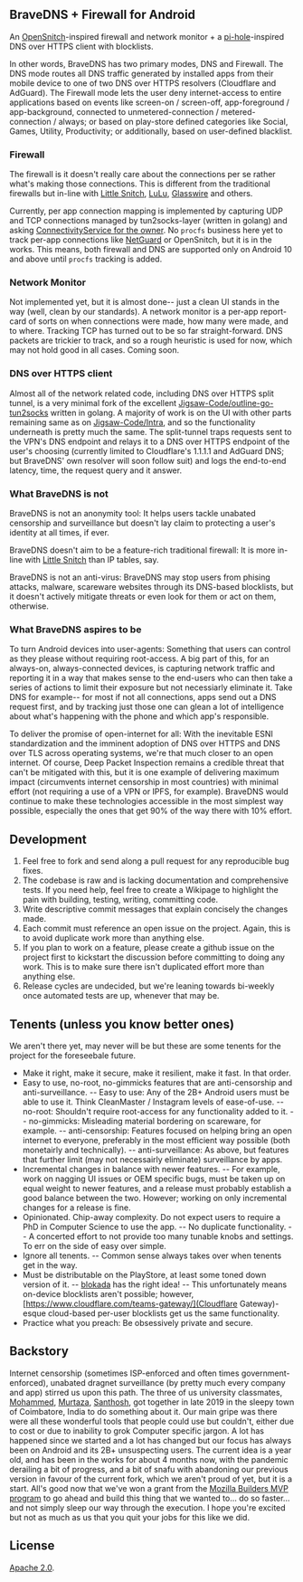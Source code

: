 ## BraveDNS + Firewall for Android

An [OpenSnitch](https://github.com/evilsocket/opensnitch)-inspired firewall and network monitor + a [pi-hole](https://github.com/pi-hole/pi-hole)-inspired DNS over HTTPS client with blocklists.

In other words, BraveDNS has two primary modes, DNS and Firewall. The DNS mode routes all DNS traffic generated by installed apps from their mobile device to one of two DNS over HTTPS resolvers (Cloudflare and AdGuard). The Firewall mode lets the user deny internet-access to entire applications based on events like screen-on / screen-off, app-foreground / app-background, connected to unmetered-connection / metered-connection / always; or based on play-store defined categories like Social, Games, Utility, Productivity; or additionally, based on user-defined blacklist.

### Firewall

The firewall is it doesn't really care about the connections per se rather what's making those connections. This is different from the traditional firewalls but in-line with [Little Snitch](https://www.obdev.at/products/littlesnitch/index.html), [LuLu](https://objective-see.com/products/lulu.html), [Glasswire](https://glasswire.com/) and others.

Currently, per app connection mapping is implemented by capturing UDP and TCP connections managed by tun2socks-layer (written in golang) and asking [ConnectivityService for the owner](https://developer.android.com/about/versions/10/privacy/changes#proc-net-filesystem). No `procfs` business here yet to track per-app connections like [NetGuard](https://github.com/M66B/NetGuard/) or OpenSnitch, but it is in the works. This means, both firewall and DNS are supported only on Android 10 and above until `procfs` tracking is added.

### Network Monitor

Not implemented yet, but it is almost done-- just a clean UI stands in the way (well, clean by our standards). A network monitor is a per-app report-card of sorts on when connections were made, how many were made, and to where. Tracking TCP has turned out to be so far straight-forward. DNS packets are trickier to track, and so a rough heuristic is used for now, which may not hold good in all cases. Coming soon.

### DNS over HTTPS client

Almost all of the network related code, including DNS over HTTPS split tunnel, is a very minimal fork of the excellent [Jigsaw-Code/outline-go-tun2socks](https://github.com/Jigsaw-Code/outline-go-tun2socks) written in golang. A majority of work is on the UI with other parts remaining same as on [Jigsaw-Code/Intra](https://github.com/Jigsaw-Code/Intra/), and so the functionality underneath is pretty much the same. The split-tunnel traps requests sent to the VPN's DNS endpoint and relays it to a DNS over HTTPS endpoint of the user's choosing (currently limited to Cloudflare's 1.1.1.1 and AdGuard DNS; but BraveDNS' own resolver will soon follow suit) and logs the end-to-end latency, time, the request query and it answer.

### What BraveDNS is not

BraveDNS is not an anonymity tool: It helps users tackle unabated censorship and surveillance but doesn't lay claim to protecting a user's identity at all times, if ever.

BraveDNS doesn't aim to be a feature-rich traditional firewall: It is more in-line with [Little Snitch](https://www.obdev.at/products/littlesnitch/index.html) than IP tables, say.

BraveDNS is not an anti-virus: BraveDNS may stop users from phising attacks, malware, scareware websites through its DNS-based blocklists, but it doesn't actively mitigate threats or even look for them or act on them, otherwise.

### What BraveDNS aspires to be

To turn Android devices into user-agents: Something that users can control as they please without requiring root-access. A big part of this, for an always-on, always-connected devices, is capturing network traffic and reporting it in a way that makes sense to the end-users who can then take a series of actions to limit their exposure but not necessiarly eliminate it. Take DNS for example-- for most if not all connections, apps send out a DNS request first, and by tracking just those one can glean a lot of intelligence about what's happening with the phone and which app's responsible.

To deliver the promise of open-internet for all: With the inevitable ESNI standardization and the imminent adoption of DNS over HTTPS and DNS over TLS across operating systems, we're that much closer to an open internet. Of course, Deep Packet Inspection remains a credible threat that can't be mitigated with this, but it is one example of delivering maximum impact (circumvents internet censorship in most countries) with minimal effort (not requiring a use of a VPN or IPFS, for example). BraveDNS would continue to make these technologies accessible in the most simplest way possible, especially the ones that get 90% of the way there with 10% effort.

## Development
1. Feel free to fork and send along a pull request for any reproducible bug fixes.
  1. The codebase is raw and is lacking documentation and comprehensive tests. If you need help, feel free to create a Wikipage to highlight the pain with building, testing, writing, committing code.
  2. Write descriptive commit messages that explain concisely the changes made. 
  3. Each commit must reference an open issue on the project. Again, this is to avoid duplicate work more than anything else.
2. If you plan to work on a feature, please create a github issue on the project first to kickstart the discussion before committing to doing any work. This is to make sure there isn't duplicated effort more than anything else.
3. Release cycles are undecided, but we're leaning towards bi-weekly once automated tests are up, whenever that may be.

## Tenents (unless you know better ones)
We aren't there yet, may never will be but these are some tenents for the project for the foreseebale future.

- Make it right, make it secure, make it resilient, make it fast. In that order.
- Easy to use, no-root, no-gimmicks features that are anti-censorship and anti-surveillance.
-- Easy to use: Any of the 2B+ Android users must be able to use it. Think CleanMaster / Instagram levels of ease-of-use. 
-- no-root: Shouldn't require root-access for any functionality added to it.
-- no-gimmicks: Misleading material bordering on scareware, for example.
-- anti-censorship: Features focused on helping bring an open internet to everyone, preferably in the most efficient way possible (both monetairly and technically).
-- anti-surveillance: As above, but features that further limit (may not necessairly eliminate) surveillance by apps.
- Incremental changes in balance with newer features.
-- For example, work on nagging UI issues or OEM specific bugs, must be taken up on equal weight to newer features, and a release must probably establish a good balance between the two. However; working on only incremental changes for a release is fine.
- Opinionated. Chip-away complexity. Do not expect users to require a PhD in Computer Science to use the app.
-- No duplicate functionality.
-- A concerted effort to not provide too many tunable knobs and settings. To err on the side of easy over simple.
- Ignore all tenents.
-- Common sense always takes over when tenents get in the way.
- Must be distributable on the PlayStore, at least some toned down version of it. 
-- [blokada](https://github.com/blokadaorg/blokada) has the right idea!
-- This unfortunately means on-device blocklists aren't possible; however, [https://www.cloudflare.com/teams-gateway/](Cloudflare Gateway)-esque cloud-based per-user blocklists get us the same functionality.
- Practice what you preach: Be obsessively private and secure.

## Backstory
Internet censorship (sometimes ISP-enforced and often times government-enforced), unabated dragnet surveillance (by pretty much every company and app) stirred us upon this path. The three of us university classmates, [Mohammed](https://www.linkedin.com/in/hussain-mohammed-2525a626/), [Murtaza](https://www.linkedin.com/in/murtaza-aliakbar/), [Santhosh](https://www.linkedin.com/in/santhosh-ponnusamy-2b781244/), got together in late 2019 in the sleepy town of Coimbatore, India to do something about it. Our main gripe was there were all these wonderful tools that people could use but couldn't, either due to cost or due to inability to grok Computer specific jargon. A lot has happened since we started and a lot has changed but our focus has always been on Android and its 2B+ unsuspecting users. The current idea is a year old, and has been in the works for about 4 months now, with the pandemic derailing a bit of progress, and a bit of snafu with abandoning our previous version in favour of the current fork, which we aren't proud of yet, but it is a start. All's good now that we've won a grant from the [Mozilla Builders MVP program](https://builders.mozilla.community/) to go ahead and build this thing that we wanted to... do so faster... and not simply sleep our way through the execution. I hope you're excited but not as much as us that you quit your jobs for this like we did.

## License

[Apache 2.0](https://www.apache.org/licenses/LICENSE-2.0).

